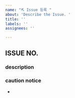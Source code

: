 ```yaml
---
name: "⛏️ Issue 등록 "
about: 'Describe the Issue. '
title: ''
labels: ''
assignees: ''

---
```


## ISSUE NO.

### description


### caution notice

-
